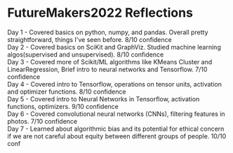 # FutureMakers2022 Reflections
Day 1 - Covered basics on python, numpy, and pandas. Overall pretty straightforward, things I've seen before. 8/10 confidence
<br />
Day 2 - Covered basics on SciKit and GraphViz. Studied machine learning algos(supervised and unsupervised). 8/10 confidence
<br />
Day 3 - Covered more of Scikit/ML algorithms like KMeans Cluster and LinearRegression, Brief intro to neural networks and Tensorflow. 7/10 confidence
<br />
Day 4 - Covered intro to Tensorflow, operations on tensor units, activation and optimizer functions. 8/10 confidence
<br />
Day 5 - Covered intro to Neural Networks in Tensorflow, activation functions, optimizers. 9/10 confidence
<br />
Day 6 - Covered convolutional neural networks (CNNs), filtering features in photos. 7/10 confidence
<br />
Day 7 - Learned about algorithmic bias and its potential for ethical concern if we are not careful about equity between different groups of people. 10/10 conf
